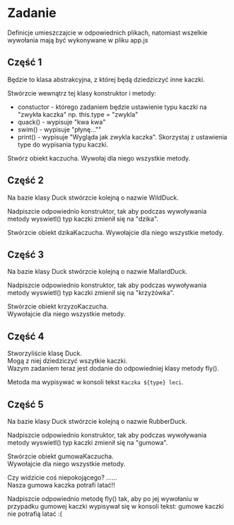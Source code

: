 # Zadanie

Definicje umieszczajcie w odpowiednich plikach, natomiast wszelkie wywołania mają być wykonywane w pliku app.js


## Część 1

Będzie to klasa abstrakcyjna, z której będą dziedziczyć inne kaczki.

Stwórzcie wewnątrz tej klasy konstruktor i metody:
- constuctor - którego zadaniem będzie ustawienie typu kaczki na "zwykła kaczka" np. this.type = "zwykla"
- quack() - wypisuje "kwa kwa"
- swim() - wypisuje "płynę...""
- print() - wypisuje "Wygląda jak zwykla kaczka". Skorzystaj z ustawienia type do wypisania typu kaczki.

Stwórz obiekt kaczucha. Wywołaj dla niego wszystkie metody.

## Część 2

Na bazie klasy Duck stwórzcie kolejną o nazwie WildDuck.

Nadpiszcie odpowiednio konstruktor, tak aby podczas wywoływania metody wyswietl() typ kaczki zmienił się na "dzika".

Stwórzcie obiekt dzikaKaczucha.
Wywołajcie dla niego wszystkie metody.


## Część 3

Na bazie klasy Duck stwórzcie kolejną o nazwie MallardDuck.

Nadpiszcie odpowiednio konstruktor, tak aby podczas wywoływania metody wyswietl() typ kaczki zmienił się na "krzyżówka".

Stwórzcie obiekt krzyzoKaczucha.  
Wywołajcie dla niego wszystkie metody.

## Część 4

Stworzyliście klasę Duck.  
Mogą z niej dziedziczyć wszytkie kaczki.  
Wazym zadaniem teraz jest dodanie do odpowiedniej klasy metody fly().

Metoda ma wypisywać w konsoli tekst `Kaczka ${type} leci`.

## Część 5

Na bazie klasy Duck stwórzcie kolejną o nazwie RubberDuck.

Nadpiszcie odpowiednio konstruktor, tak aby podczas wywoływania metody wyswietl() typ kaczki zmienił się na "gumowa".

Stwórzcie obiekt gumowaKaczucha.  
Wywołajcie dla niego wszystkie metody.

Czy widzicie coś niepokojącego? ......  
Nasza gumowa kaczka potrafi latać!!

Nadpiszcie odpowiednio metodę fly() tak, aby po jej wywołaniu w przypadku gumowej kaczki wypisywał się w konsoli tekst: gumowe kaczki nie potrafią latać :(


 


